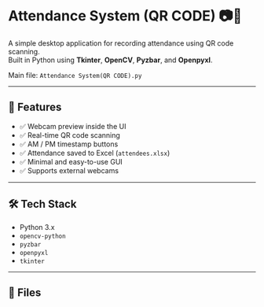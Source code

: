 # Attendance System (QR CODE) 📷🧾

A simple desktop application for recording attendance using QR code scanning.  
Built in Python using **Tkinter**, **OpenCV**, **Pyzbar**, and **Openpyxl**.

Main file: `Attendance System(QR CODE).py`

---

## 📌 Features

- ✅ Webcam preview inside the UI  
- ✅ Real-time QR code scanning  
- ✅ AM / PM timestamp buttons  
- ✅ Attendance saved to Excel (`attendees.xlsx`)  
- ✅ Minimal and easy-to-use GUI  
- ✅ Supports external webcams  

---

## 🛠️ Tech Stack

- Python 3.x  
- `opencv-python`  
- `pyzbar`  
- `openpyxl`  
- `tkinter`

---

## 📂 Files

